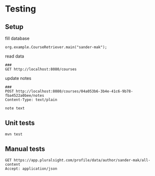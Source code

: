 Testing
=======

Setup
-----
fill database
```
org.example.CourseRetriever.main("sander-mak");
```
read data
```http request
###
GET http://localhost:8080/courses
```

update notes
```http request
###
POST http://localhost:8080/courses/04a053b6-3b4e-41c6-9b78-fba4522a0bee/notes
Content-Type: text/plain

note text
```


Unit tests
----------
```shell
mvn test 
```

Manual tests
------------
```http request
GET https://app.pluralsight.com/profile/data/author/sander-mak/all-content
Accept: application/json
```
